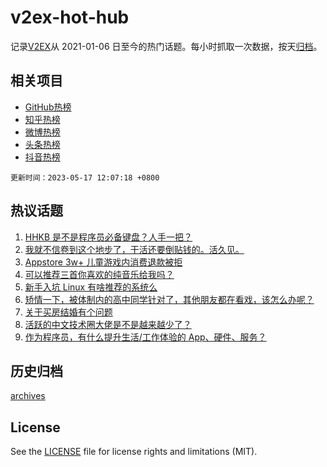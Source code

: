 # v2ex-hot-hub

 记录[V2EX](https://www.v2ex.com/)从 2021-01-06 日至今的热门话题。每小时抓取一次数据，按天[归档](archives)。
 
 ## 相关项目

- [GitHub热榜](https://github.com/snaildev/github-hot-hub)
- [知乎热榜](https://github.com/snaildev/zhihu-hot-hub)
- [微博热榜](https://github.com/snaildev/weibo-hot-hub)
- [头条热榜](https://github.com/snaildev/toutiao-hot-hub)
- [抖音热榜](https://github.com/snaildev/douyin-hot-hub)


 `更新时间：2023-05-17 12:07:18 +0800`

## 热议话题

1. [HHKB 是不是程序员必备键盘？人手一把？](https://www.v2ex.com/t/940375)
1. [我就不信卷到这个地步了，干活还要倒贴钱的。活久见。](https://www.v2ex.com/t/940384)
1. [Appstore 3w+ 儿童游戏内消费退款被拒](https://www.v2ex.com/t/940416)
1. [可以推荐三首你喜欢的纯音乐给我吗？](https://www.v2ex.com/t/940511)
1. [新手入坑 Linux 有啥推荐的系统么](https://www.v2ex.com/t/940408)
1. [矫情一下，被体制内的高中同学针对了，其他朋友都在看戏，该怎么办呢？](https://www.v2ex.com/t/940625)
1. [关于买房结婚有个问题](https://www.v2ex.com/t/940556)
1. [活跃的中文技术圈大佬是不是越来越少了？](https://www.v2ex.com/t/940570)
1. [作为程序员，有什么提升生活/工作体验的 App、硬件、服务？](https://www.v2ex.com/t/940584)

## 历史归档

[archives](archives)

## License

See the [LICENSE](LICENSE) file for license rights and limitations (MIT).
